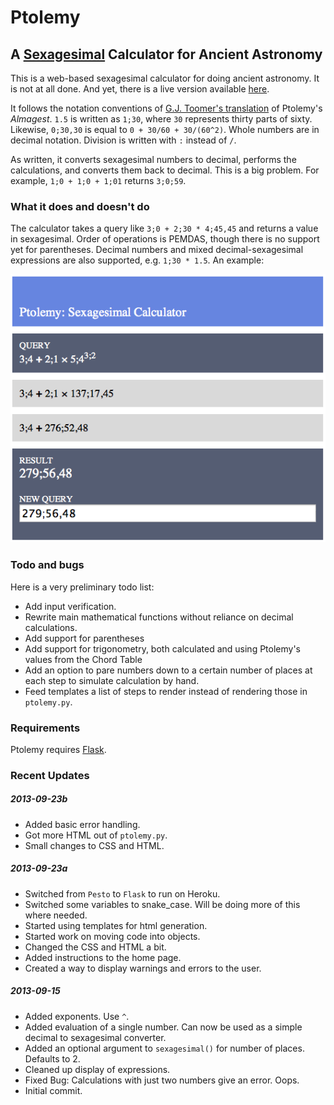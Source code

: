 # Ptolemy
## A [Sexagesimal](http://en.wikipedia.org/wiki/Sexagesimal) Calculator for Ancient Astronomy

This is a web-based sexagesimal calculator for doing ancient astronomy. It is not at all done. And yet, there is a live version available [here](http://ptolemy.herokuapp.com).

It follows the notation conventions of [G.J. Toomer's translation](http://www.amazon.com/Ptolemys-Almagest-Ptolemy/dp/0691002606/ref=sr_1_1?ie=UTF8&qid=1379259860&sr=8-1&keywords=g.j.+toomer+almagest) of Ptolemy's *Almagest*. `1.5` is written as `1;30`, where `30` represents thirty parts of sixty. Likewise, `0;30,30` is equal to `0 + 30/60 + 30/(60^2)`. Whole numbers are in decimal notation. Division is written with `:` instead of `/`.

As written, it converts sexagesimal numbers to decimal, performs the calculations, and converts them back to decimal. This is a big problem. For example, `1;0 + 1;0 + 1;01` returns `3;0;59`. 

### What it does and doesn't do

The calculator takes a query like `3;0 + 2;30 * 4;45,45` and returns a value in sexagesimal. Order of operations is PEMDAS, though there is no support yet for parentheses. Decimal numbers and mixed decimal-sexagesimal expressions are also supported, e.g. `1;30 * 1.5`. An example:

![](imgs/example.png)

### Todo and bugs

Here is a very preliminary todo list:

* Add input verification.
* Rewrite main mathematical functions without reliance on decimal calculations.
* Add support for parentheses
* Add support for trigonometry, both calculated and using Ptolemy's values from the Chord Table
* Add an option to pare numbers down to a certain number of places at each step to simulate calculation by hand.
* Feed templates a list of steps to render instead of rendering those in `ptolemy.py`.

### Requirements

Ptolemy requires [Flask](http://flask.pocoo.org).

### Recent Updates

##### 2013-09-23b

* Added basic error handling.
* Got more HTML out of `ptolemy.py`.
* Small changes to CSS and HTML.


##### 2013-09-23a

* Switched from `Pesto` to `Flask` to run on Heroku.
* Switched some variables to snake_case. Will be doing more of this where needed.
* Started using templates for html generation.
* Started work on moving code into objects.
* Changed the CSS and HTML a bit.
* Added instructions to the home page.
* Created a way to display warnings and errors to the user.


##### 2013-09-15

* Added exponents. Use `^`.
* Added evaluation of a single number. Can now be used as a simple decimal to sexagesimal converter.
* Added an optional argument to `sexagesimal()` for number of places. Defaults to 2.
* Cleaned up display of expressions.
* Fixed Bug: Calculations with just two numbers give an error. Oops.
* Initial commit.